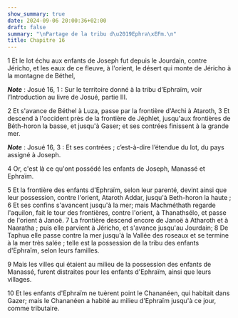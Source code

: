 ```yaml
---
show_summary: true
date: 2024-09-06 20:00:36+02:00
draft: false
summary: "\nPartage de la tribu d\u2019Ephra\xEFm.\n"
title: Chapitre 16
---
```





1 Et le lot échu aux enfants de Joseph fut depuis le Jourdain, contre Jéricho, et les eaux de ce fleuve, à l'orient, le désert qui monte de Jéricho à la montagne de Béthel,

***Note*** :  Josué 16, 1 : Sur le territoire donné à la tribu d’Ephraïm, voir l’Introduction au livre de Josué, partie III.

2 Et s'avance de Béthel à Luza, passe par la frontière d'Archi à Ataroth, 3 Et descend à l'occident près de la frontière de Jéphlet, jusqu'aux frontières de Béth-horon la basse, et jusqu'à Gaser; et ses contrées finissent à la grande mer.

***Note*** :  Josué 16, 3 : Et ses contrées ; c’est-à-dire l’étendue du lot, du pays assigné à Joseph.

4 Or, c'est là ce qu'ont possédé les enfants de Joseph, Manassé et Ephraïm.


5 Et la frontière des enfants d'Ephraïm, selon leur parenté, devint ainsi que leur possession, contre l'orient, Ataroth Addar, jusqu'à Beth-horon la haute ; 6 Et ses confins s'avancent jusqu'à la mer; mais Machméthath regarde l'aquilon, fait le tour des frontières, contre l'orient, à Thanathsélo, et passe de l'orient à Janoë. 7 La frontière descend encore de Janoë à Atharoth et à Naaratha ; puis elle parvient à Jéricho, et s'avance jusqu'au Jourdain; 8 De Taphua elle passe contre la mer jusqu'à la Vallée des roseaux et se termine à la mer très salée ; telle est la possession de la tribu des enfants d'Ephraïm, selon leurs familles.


9 Mais les villes qui étaient au milieu de la possession des enfants de Manassé, furent distraites pour les enfants d'Ephraïm, ainsi que leurs villages.


10 Et les enfants d'Ephraïm ne tuèrent point le Chananéen, qui habitait dans Gazer; mais le Chananéen a habité au milieu d'Ephraïm jusqu'à ce jour, comme tributaire.

